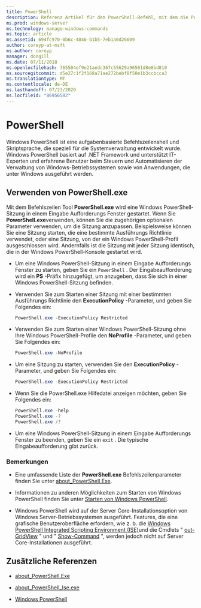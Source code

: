 ```yaml
---
title: PowerShell
description: Referenz Artikel für den PowerShell-Befehl, mit dem die PowerShell-Konsole über eine Eingabeaufforderung geöffnet wird.
ms.prod: windows-server
ms.technology: manage-windows-commands
ms.topic: article
ms.assetid: 694fc970-0b6c-4046-b1b5-7eb1a0d26609
author: coreyp-at-msft
ms.author: coreyp
manager: dongill
ms.date: 07/11/2018
ms.openlocfilehash: 765504ef9e21aedc367c55629a96501d8e8bd810
ms.sourcegitcommit: d5e27c1f2f168a71ae272bebf8f50e1b3ccbcca3
ms.translationtype: MT
ms.contentlocale: de-DE
ms.lasthandoff: 07/23/2020
ms.locfileid: "86956582"
---
```

# <a name="powershell"></a>PowerShell

Windows PowerShell ist eine aufgabenbasierte Befehlszeilenshell und Skriptsprache, die speziell für die Systemverwaltung entwickelt wurde. Windows PowerShell basiert auf .NET Framework und unterstützt IT-Experten und erfahrene Benutzer beim Steuern und Automatisieren der Verwaltung von Windows-Betriebssystemen sowie von Anwendungen, die unter Windows ausgeführt werden.

## <a name="using-powershellexe"></a>Verwenden von PowerShell.exe

Mit dem Befehlszeilen Tool **PowerShell.exe** wird eine Windows PowerShell-Sitzung in einem Eingabe Aufforderungs Fenster gestartet. Wenn Sie **PowerShell.exe**verwenden, können Sie die zugehörigen optionalen Parameter verwenden, um die Sitzung anzupassen. Beispielsweise können Sie eine Sitzung starten, die eine bestimmte Ausführungs Richtlinie verwendet, oder eine Sitzung, von der ein Windows PowerShell-Profil ausgeschlossen wird. Andernfalls ist die Sitzung mit jeder Sitzung identisch, die in der Windows PowerShell-Konsole gestartet wird.

- Um eine Windows PowerShell-Sitzung in einem Eingabe Aufforderungs Fenster zu starten, geben Sie ein `PowerShell` . Der Eingabeaufforderung wird ein **PS** -Präfix hinzugefügt, um anzugeben, dass Sie sich in einer Windows PowerShell-Sitzung befinden.

- Verwenden Sie zum Starten einer Sitzung mit einer bestimmten Ausführungs Richtlinie den **ExecutionPolicy** -Parameter, und geben Sie Folgendes ein:

    ```powershell
    PowerShell.exe -ExecutionPolicy Restricted
    ```

- Verwenden Sie zum Starten einer Windows PowerShell-Sitzung ohne Ihre Windows PowerShell-Profile den **NoProfile** -Parameter, und geben Sie Folgendes ein:

    ```powershell
    PowerShell.exe -NoProfile
    ```

- Um eine Sitzung zu starten, verwenden Sie den **ExecutionPolicy** -Parameter, und geben Sie Folgendes ein:

    ```powershell
    PowerShell.exe -ExecutionPolicy Restricted
    ```

- Wenn Sie die PowerShell.exe Hilfedatei anzeigen möchten, geben Sie Folgendes ein:

    ```powershell
    PowerShell.exe -help
    PowerShell.exe -?
    PowerShell.exe /?
    ```

- Um eine Windows PowerShell-Sitzung in einem Eingabe Aufforderungs Fenster zu beenden, geben Sie ein `exit` . Die typische Eingabeaufforderung gibt zurück.

### <a name="remarks"></a>Bemerkungen

- Eine umfassende Liste der **PowerShell.exe** Befehlszeilenparameter finden Sie unter [about_PowerShell.Exe](/powershell/module/microsoft.powershell.core/about/about_powershell_exe).

- Informationen zu anderen Möglichkeiten zum Starten von Windows PowerShell finden Sie unter [Starten von Windows PowerShell](/powershell/scripting/windows-powershell/starting-windows-powershell).

- Windows PowerShell wird auf der Server Core-Installationsoption von Windows Server-Betriebssystemen ausgeführt. Features, die eine grafische Benutzeroberfläche erfordern, wie z. b. die [Windows PowerShell Integrated Scripting Environment (ISE)](/previous-versions//hh849182(v=technet.10))und die Cmdlets " [out-GridView](/powershell/module/microsoft.powershell.utility/out-gridview) " und " [Show-Command](/powershell/module/microsoft.powershell.utility/show-command) ", werden jedoch nicht auf Server Core-Installationen ausgeführt.

## <a name="additional-references"></a>Zusätzliche Referenzen

- [about_PowerShell.Exe](/powershell/module/microsoft.powershell.core/about/about_powershell_exe)

- [about_PowerShell_Ise.exe](/powershell/module/microsoft.powershell.core/about/about_powershell_ise_exe)

- [Windows PowerShell](/powershell/)
